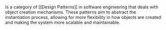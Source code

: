 Is a category of [[Design Patterns]] in software engineering that deals with object creation mechanisms. These patterns aim to abstract the instantiation process, allowing for more flexibility in how objects are created and making the system more scalable and maintainable.
